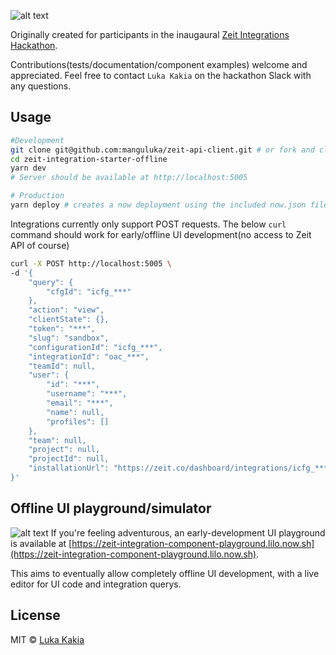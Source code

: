 ![alt text](http://cdn-31v9g5cfa.now.sh/zeit-starter-offline.png "Logo Title Text 1")

Originally created for participants in the inaugaural [Zeit Integrations Hackathon](https://zeit.co/hackathon). 

Contributions(tests/documentation/component examples) welcome and appreciated. Feel free to contact `Luka Kakia` on the hackathon Slack with any questions.

## Usage

```bash
#Development
git clone git@github.com:manguluka/zeit-api-client.git # or fork and clone
cd zeit-integration-starter-offline
yarn dev
# Server should be available at http://localhost:5005

# Production
yarn deploy # creates a now deployment using the included now.json file
```

Integrations currently only support POST requests. The below `curl` command should work for early/offline UI development(no access to Zeit API of course)


```bash
curl -X POST http://localhost:5005 \
-d '{
    "query": {
        "cfgId": "icfg_***"
    },
    "action": "view",
    "clientState": {},
    "token": "***",
    "slug": "sandbox",
    "configurationId": "icfg_***",
    "integrationId": "oac_***",
    "teamId": null,
    "user": {
        "id": "***",
        "username": "***",
        "email": "***",
        "name": null,
        "profiles": []
    },
    "team": null,
    "project": null,
    "projectId": null,
    "installationUrl": "https://zeit.co/dashboard/integrations/icfg_***"
}'
```

## Offline UI playground/simulator
![alt text](http://cdn-p4jszezsz.now.sh/zeit-starter-offline-playground.png "Logo Title Text 1")
If you're feeling adventurous, an early-development UI playground is available at [https://zeit-integration-component-playground.lilo.now.sh](https://zeit-integration-component-playground.lilo.now.sh). 

This aims to eventually allow completely offline UI development, with a live editor for UI code and integration querys.

## License

MIT © [Luka Kakia](https://github.com/manguluka)
